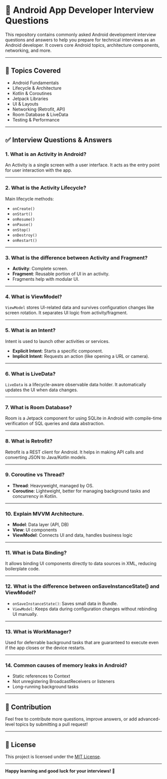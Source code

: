 # 📱 Android App Developer Interview Questions

This repository contains commonly asked Android development interview questions and answers to help you prepare for technical interviews as an Android developer. It covers core Android topics, architecture components, networking, and more.

---

## 📌 Topics Covered

- Android Fundamentals
- Lifecycle & Architecture
- Kotlin & Coroutines
- Jetpack Libraries
- UI & Layouts
- Networking (Retrofit, API)
- Room Database & LiveData
- Testing & Performance

---

## ✅ Interview Questions & Answers

### 1. **What is an Activity in Android?**
An Activity is a single screen with a user interface. It acts as the entry point for user interaction with the app.

---

### 2. **What is the Activity Lifecycle?**
Main lifecycle methods:
- `onCreate()`
- `onStart()`
- `onResume()`
- `onPause()`
- `onStop()`
- `onDestroy()`
- `onRestart()`

---

### 3. **What is the difference between Activity and Fragment?**
- **Activity**: Complete screen.
- **Fragment**: Reusable portion of UI in an activity.
- Fragments help with modular UI.

---

### 4. **What is ViewModel?**
`ViewModel` stores UI-related data and survives configuration changes like screen rotation. It separates UI logic from activity/fragment.

---

### 5. **What is an Intent?**
Intent is used to launch other activities or services.  
- **Explicit Intent**: Starts a specific component.  
- **Implicit Intent**: Requests an action (like opening a URL or camera).

---

### 6. **What is LiveData?**
`LiveData` is a lifecycle-aware observable data holder. It automatically updates the UI when data changes.

---

### 7. **What is Room Database?**
Room is a Jetpack component for using SQLite in Android with compile-time verification of SQL queries and data abstraction.

---

### 8. **What is Retrofit?**
Retrofit is a REST client for Android. It helps in making API calls and converting JSON to Java/Kotlin models.

---

### 9. **Coroutine vs Thread?**
- **Thread**: Heavyweight, managed by OS.  
- **Coroutine**: Lightweight, better for managing background tasks and concurrency in Kotlin.

---

### 10. **Explain MVVM Architecture.**
- **Model**: Data layer (API, DB)  
- **View**: UI components  
- **ViewModel**: Connects UI and data, handles business logic

---

### 11. **What is Data Binding?**
It allows binding UI components directly to data sources in XML, reducing boilerplate code.

---

### 12. **What is the difference between onSaveInstanceState() and ViewModel?**
- `onSaveInstanceState()`: Saves small data in Bundle.  
- `ViewModel`: Keeps data during configuration changes without rebinding UI manually.

---

### 13. **What is WorkManager?**
Used for deferrable background tasks that are guaranteed to execute even if the app closes or the device restarts.

---

### 14. **Common causes of memory leaks in Android?**
- Static references to Context  
- Not unregistering BroadcastReceivers or listeners  
- Long-running background tasks

---

## 🙌 Contribution

Feel free to contribute more questions, improve answers, or add advanced-level topics by submitting a pull request!

---

## 📄 License

This project is licensed under the [MIT License](LICENSE).

---

**Happy learning and good luck for your interviews! 💼**

